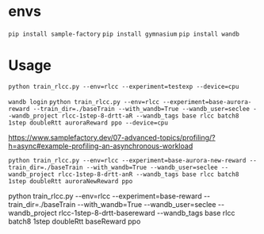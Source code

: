 

# envs

`pip install sample-factory`
`pip install gymnasium`
`pip install wandb`

# Usage

`python train_rlcc.py --env=rlcc --experiment=testexp --device=cpu`

`wandb login`
`python train_rlcc.py --env=rlcc --experiment=base-aurora-reward --train_dir=./baseTrain --with_wandb=True --wandb_user=seclee --wandb_project rlcc-1step-8-drtt-aR --wandb_tags base rlcc batch8 1step doubleRtt auroraReward ppo --device=cpu`

https://www.samplefactory.dev/07-advanced-topics/profiling/?h=async#example-profiling-an-asynchronous-workload


`python train_rlcc.py --env=rlcc --experiment=base-aurora-new-reward --train_dir=./baseTrain --with_wandb=True --wandb_user=seclee --wandb_project rlcc-1step-8-drtt-anR --wandb_tags base rlcc batch8 1step doubleRtt auroraNewReward ppo`

python train_rlcc.py --env=rlcc --experiment=base-reward --train_dir=./baseTrain --with_wandb=True --wandb_user=seclee --wandb_project rlcc-1step-8-drtt-basereward --wandb_tags base rlcc batch8 1step doubleRtt baseReward ppo
